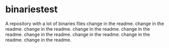 # binariestest
A repository with a lot of binaries files
change in the readme.
change in the readme.
change in the readme.
change in the readme.
change in the readme.
change in the readme.
change in the readme.
change in the readme.
change in the readme.

